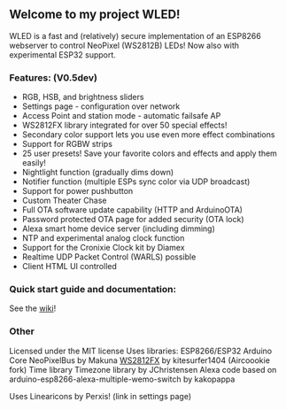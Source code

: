 ## Welcome to my project WLED!

WLED is a fast and (relatively) secure implementation of an ESP8266 webserver to control NeoPixel (WS2812B) LEDs!
Now also with experimental ESP32 support.

### Features: (V0.5dev)
- RGB, HSB, and brightness sliders
- Settings page - configuration over network
- Access Point and station mode - automatic failsafe AP
- WS2812FX library integrated for over 50 special effects!
- Secondary color support lets you use even more effect combinations
- Support for RGBW strips
- 25 user presets! Save your favorite colors and effects and apply them easily!
- Nightlight function (gradually dims down)
- Notifier function (multiple ESPs sync color via UDP broadcast)
- Support for power pushbutton
- Custom Theater Chase
- Full OTA software update capability (HTTP and ArduinoOTA)
- Password protected OTA page for added security (OTA lock)
- Alexa smart home device server (including dimming)
- NTP and experimental analog clock function
- Support for the Cronixie Clock kit by Diamex
- Realtime UDP Packet Control (WARLS) possible
- Client HTML UI controlled

### Quick start guide and documentation:

See the [wiki](https://github.com/Aircoookie/WLED/wiki)!

### Other

Licensed under the MIT license 
Uses libraries: 
ESP8266/ESP32 Arduino Core
NeoPixelBus by Makuna
[WS2812FX](https://github.com/kitesurfer1404/WS2812FX) by kitesurfer1404 (Aircoookie fork)
Time library
Timezone library by JChristensen
Alexa code based on arduino-esp8266-alexa-multiple-wemo-switch by kakopappa

Uses Linearicons by Perxis! (link in settings page)






